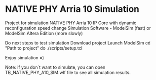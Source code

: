 # NATIVE PHY Arria 10 Simulation

Project for simulation NATIVE PHY Arria 10 IP Core with dynamic reconfiguration speed change
Simulation Software - ModelSim (fast) or ModelSim Altera Edition (more slowly)

Do next steps to test simulation Download project Launch ModelSim 
cd "Path to project" 
do ./scripts/setup.tcl

Enjoy simulation =)

Note: if you don`t want to simulate, you can open TB_NATIVE_PHY_A10_SIM.wlf file to see all simulation results.
